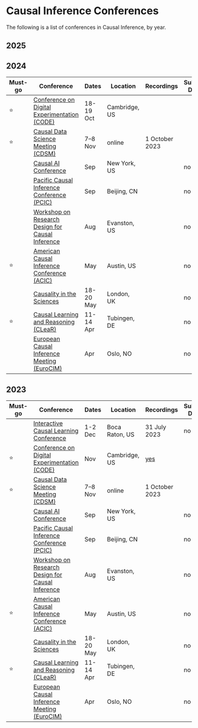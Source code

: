 # Causal Inference Conferences

The following is a list of conferences in Causal Inference, by year.

## 2025



## 2024

| Must-go | Conference | Dates | Location | Recordings| Submission Deadline | 
| ------- | ---------- | ----- | -------- | --------- | ------------------- |
| ⭐ | [Conference on Digital Experimentation (CODE)](https://ide.mit.edu/events/code24/) | 18-19 Oct | Cambridge, US | |
| ⭐ | [Causal Data Science Meeting (CDSM)](https://www.causalscience.org/meeting/)| 7–8 Nov | online | 1 October 2023 | | no |
| | [Causal AI Conference](https://www.causalaiconference.com/) | Sep | New York, US | | no |
| | [Pacific Causal Inference Conference (PCIC)](https://sci-info.org/annual-meeting/) | Sep | Beijing, CN | | no |
| | [Workshop on Research Design for Causal Inference](https://www.law.northwestern.edu/research-faculty/events/conferences/causalinference/) | Aug | Evanston, US | | no |
| ⭐ | [American Causal Inference Conference (ACIC)](https://sci-info.org/annual-meeting/) | May | Austin, US | | no |
| | [Causality in the Sciences](https://blogs.kent.ac.uk/jonw/conferences/cits/)| 18-20 May | London, UK | | no |
| ⭐ | [Causal Learning and Reasoning (CLeaR)](https://www.cclear.cc/) | 11-14 Apr | Tubingen, DE | | no |
| | [European Causal Inference Meeting (EuroCIM)](https://www.eurocim.org/) | Apr | Oslo, NO | | no |



## 2023

| Must-go | Conference | Dates | Location | Recordings| Submission Deadline | 
| ------- | ---------- | ----- | -------- | --------- | ------------------- |
| | [Interactive Causal Learning Conference](http://interactivecausallearning.com/2023/) | 1-2 Dec | Boca Raton, US | 31 July 2023 | no |
| ⭐ | [Conference on Digital Experimentation (CODE)](https://ide.mit.edu/events/2023-conference-on-digital-experimentation-mit-codemit/) | Nov | Cambridge, US | [yes](https://www.youtube.com/playlist?list=PLNmZUX7tW6t9WKh0gnWZq6tUplQRbEciv) |
| ⭐ | [Causal Data Science Meeting (CDSM)](https://www.causalscience.org/meeting/)| 7–8 Nov | online | 1 October 2023 | | no |
| | [Causal AI Conference](https://www.causalaiconference.com/) | Sep | New York, US | | no |
| | [Pacific Causal Inference Conference (PCIC)](https://sci-info.org/annual-meeting/) | Sep | Beijing, CN | | no |
| | [Workshop on Research Design for Causal Inference](https://www.law.northwestern.edu/research-faculty/events/conferences/causalinference/) | Aug | Evanston, US | | no |
| ⭐ | [American Causal Inference Conference (ACIC)](https://sci-info.org/annual-meeting/) | May | Austin, US | | no |
| | [Causality in the Sciences](https://blogs.kent.ac.uk/jonw/conferences/cits/)| 18-20 May | London, UK | | no |
| ⭐ | [Causal Learning and Reasoning (CLeaR)](https://www.cclear.cc/) | 11-14 Apr | Tubingen, DE | | no |
| | [European Causal Inference Meeting (EuroCIM)](https://www.eurocim.org/) | Apr | Oslo, NO | | no |

